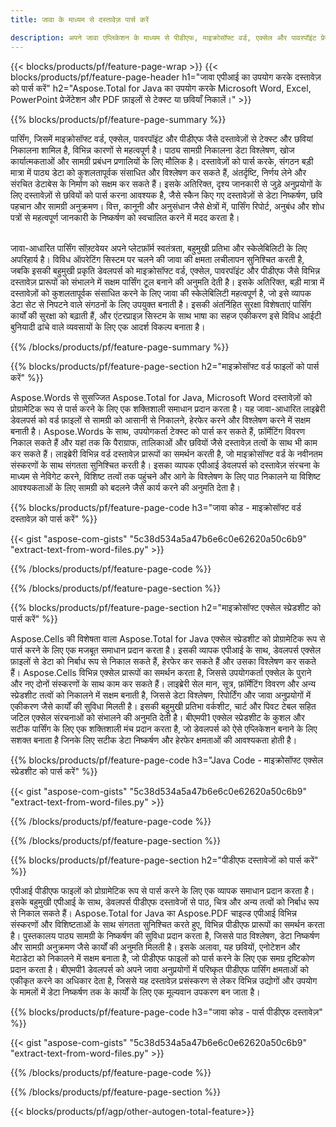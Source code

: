 ```yaml
---
title: जावा के माध्यम से दस्तावेज़ पार्स करें 

description: अपने जावा एप्लिकेशन के माध्यम से पीडीएफ, माइक्रोसॉफ्ट वर्ड, एक्सेल और पावरपॉइंट प्रेजेंटेशन को पार्स करें। टेक्स्ट या छवियाँ आसानी से निकालें।
---
```


{{< blocks/products/pf/feature-page-wrap >}}
{{< blocks/products/pf/feature-page-header h1="जावा एपीआई का उपयोग करके दस्तावेज़ को पार्स करें" h2="Aspose.Total for Java का उपयोग करके Microsoft Word, Excel, PowerPoint प्रेजेंटेशन और PDF फ़ाइलों से टेक्स्ट या छवियाँ निकालें।" >}}

{{% blocks/products/pf/feature-page-summary %}}

पार्सिंग, जिसमें माइक्रोसॉफ्ट वर्ड, एक्सेल, पावरपॉइंट और पीडीएफ जैसे दस्तावेज़ों से टेक्स्ट और छवियां निकालना शामिल है, विभिन्न कारणों से महत्वपूर्ण है। पाठ्य सामग्री निकालना डेटा विश्लेषण, खोज कार्यात्मकताओं और सामग्री प्रबंधन प्रणालियों के लिए मौलिक है। दस्तावेज़ों को पार्स करके, संगठन बड़ी मात्रा में पाठ्य डेटा को कुशलतापूर्वक संसाधित और विश्लेषण कर सकते हैं, अंतर्दृष्टि, निर्णय लेने और संरचित डेटाबेस के निर्माण को सक्षम कर सकते हैं। इसके अतिरिक्त, दृश्य जानकारी से जुड़े अनुप्रयोगों के लिए दस्तावेज़ों से छवियों को पार्स करना आवश्यक है, जैसे स्कैन किए गए दस्तावेज़ों से डेटा निष्कर्षण, छवि पहचान और सामग्री अनुक्रमण। वित्त, कानूनी और अनुसंधान जैसे क्षेत्रों में, पार्सिंग रिपोर्ट, अनुबंध और शोध पत्रों से महत्वपूर्ण जानकारी के निष्कर्षण को स्वचालित करने में मदद करता है।  <br /><br />

जावा-आधारित पार्सिंग सॉफ़्टवेयर अपने प्लेटफ़ॉर्म स्वतंत्रता, बहुमुखी प्रतिभा और स्केलेबिलिटी के लिए अपरिहार्य है। विविध ऑपरेटिंग सिस्टम पर चलने की जावा की क्षमता लचीलापन सुनिश्चित करती है, जबकि इसकी बहुमुखी प्रकृति डेवलपर्स को माइक्रोसॉफ्ट वर्ड, एक्सेल, पावरपॉइंट और पीडीएफ जैसे विभिन्न दस्तावेज़ प्रारूपों को संभालने में सक्षम पार्सिंग टूल बनाने की अनुमति देती है। इसके अतिरिक्त, बड़ी मात्रा में दस्तावेज़ों को कुशलतापूर्वक संसाधित करने के लिए जावा की स्केलेबिलिटी महत्वपूर्ण है, जो इसे व्यापक डेटा सेट से निपटने वाले संगठनों के लिए उपयुक्त बनाती है। इसकी अंतर्निहित सुरक्षा विशेषताएं पार्सिंग कार्यों की सुरक्षा को बढ़ाती हैं, और एंटरप्राइज़ सिस्टम के साथ भाषा का सहज एकीकरण इसे विविध आईटी बुनियादी ढांचे वाले व्यवसायों के लिए एक आदर्श विकल्प बनाता है।

{{% /blocks/products/pf/feature-page-summary  %}}

{{% blocks/products/pf/feature-page-section  h2="माइक्रोसॉफ्ट वर्ड फाइलों को पार्स करें" %}}

Aspose.Words से सुसज्जित Aspose.Total for Java, Microsoft Word दस्तावेज़ों को प्रोग्रामेटिक रूप से पार्स करने के लिए एक शक्तिशाली समाधान प्रदान करता है। यह जावा-आधारित लाइब्रेरी डेवलपर्स को वर्ड फ़ाइलों से सामग्री को आसानी से निकालने, हेरफेर करने और विश्लेषण करने में सक्षम बनाती है। Aspose.Words के साथ, उपयोगकर्ता टेक्स्ट को पार्स कर सकते हैं, फ़ॉर्मेटिंग विवरण निकाल सकते हैं और यहां तक कि पैराग्राफ, तालिकाओं और छवियों जैसे दस्तावेज़ तत्वों के साथ भी काम कर सकते हैं। लाइब्रेरी विभिन्न वर्ड दस्तावेज़ प्रारूपों का समर्थन करती है, जो माइक्रोसॉफ्ट वर्ड के नवीनतम संस्करणों के साथ संगतता सुनिश्चित करती है। इसका व्यापक एपीआई डेवलपर्स को दस्तावेज़ संरचना के माध्यम से नेविगेट करने, विशिष्ट तत्वों तक पहुंचने और आगे के विश्लेषण के लिए पाठ निकालने या विशिष्ट आवश्यकताओं के लिए सामग्री को बदलने जैसे कार्य करने की अनुमति देता है।

{{% blocks/products/pf/feature-page-code h3="जावा कोड - माइक्रोसॉफ्ट वर्ड दस्तावेज़ को पार्स करें" %}}

{{< gist "aspose-com-gists" "5c38d534a5a47b6e6c0e62620a50c6b9" "extract-text-from-word-files.py" >}}

{{% /blocks/products/pf/feature-page-code  %}}

{{% /blocks/products/pf/feature-page-section %}}

{{% blocks/products/pf/feature-page-section  h2="माइक्रोसॉफ्ट एक्सेल स्प्रेडशीट को पार्स करें" %}}

Aspose.Cells की विशेषता वाला Aspose.Total for Java एक्सेल स्प्रेडशीट को प्रोग्रामेटिक रूप से पार्स करने के लिए एक मजबूत समाधान प्रदान करता है। इसकी व्यापक एपीआई के साथ, डेवलपर्स एक्सेल फ़ाइलों से डेटा को निर्बाध रूप से निकाल सकते हैं, हेरफेर कर सकते हैं और उसका विश्लेषण कर सकते हैं। Aspose.Cells विभिन्न एक्सेल प्रारूपों का समर्थन करता है, जिससे उपयोगकर्ता एक्सेल के पुराने और नए दोनों संस्करणों के साथ काम कर सकते हैं। लाइब्रेरी सेल मान, सूत्र, फ़ॉर्मेटिंग विवरण और अन्य स्प्रेडशीट तत्वों को निकालने में सक्षम बनाती है, जिससे डेटा विश्लेषण, रिपोर्टिंग और जावा अनुप्रयोगों में एकीकरण जैसे कार्यों की सुविधा मिलती है। इसकी बहुमुखी प्रतिभा वर्कशीट, चार्ट और पिवट टेबल सहित जटिल एक्सेल संरचनाओं को संभालने की अनुमति देती है। बीएमपी1 एक्सेल स्प्रेडशीट के कुशल और सटीक पार्सिंग के लिए एक शक्तिशाली मंच प्रदान करता है, जो डेवलपर्स को ऐसे एप्लिकेशन बनाने के लिए सशक्त बनाता है जिनके लिए सटीक डेटा निष्कर्षण और हेरफेर क्षमताओं की आवश्यकता होती है।

{{% blocks/products/pf/feature-page-code h3="Java Code - माइक्रोसॉफ्ट एक्सेल स्प्रेडशीट को पार्स करें" %}}

{{< gist "aspose-com-gists" "5c38d534a5a47b6e6c0e62620a50c6b9" "extract-text-from-word-files.py" >}}

{{% /blocks/products/pf/feature-page-code  %}}

{{% /blocks/products/pf/feature-page-section %}}

{{% blocks/products/pf/feature-page-section  h2="पीडीएफ दस्तावेजों को पार्स करें" %}}

एपीआई पीडीएफ फाइलों को प्रोग्रामेटिक रूप से पार्स करने के लिए एक व्यापक समाधान प्रदान करता है। इसके बहुमुखी एपीआई के साथ, डेवलपर्स पीडीएफ दस्तावेजों से पाठ, चित्र और अन्य तत्वों को निर्बाध रूप से निकाल सकते हैं। Aspose.Total for Java का Aspose.PDF चाइल्ड एपीआई विभिन्न संस्करणों और विशिष्टताओं के साथ संगतता सुनिश्चित करते हुए, विभिन्न पीडीएफ प्रारूपों का समर्थन करता है। पुस्तकालय पाठ्य सामग्री के निष्कर्षण की सुविधा प्रदान करता है, जिससे पाठ विश्लेषण, डेटा निष्कर्षण और सामग्री अनुक्रमण जैसे कार्यों की अनुमति मिलती है। इसके अलावा, यह छवियों, एनोटेशन और मेटाडेटा को निकालने में सक्षम बनाता है, जो पीडीएफ फाइलों को पार्स करने के लिए एक समग्र दृष्टिकोण प्रदान करता है। बीएमपी1 डेवलपर्स को अपने जावा अनुप्रयोगों में परिष्कृत पीडीएफ पार्सिंग क्षमताओं को एकीकृत करने का अधिकार देता है, जिससे यह दस्तावेज़ प्रसंस्करण से लेकर विभिन्न उद्योगों और उपयोग के मामलों में डेटा निष्कर्षण तक के कार्यों के लिए एक मूल्यवान उपकरण बन जाता है।

{{% blocks/products/pf/feature-page-code h3="जावा कोड - पार्स पीडीएफ दस्तावेज़" %}}

{{< gist "aspose-com-gists" "5c38d534a5a47b6e6c0e62620a50c6b9" "extract-text-from-word-files.py" >}}

{{% /blocks/products/pf/feature-page-code  %}}

{{% /blocks/products/pf/feature-page-section %}}

{{< blocks/products/pf/agp/other-autogen-total-feature>}}